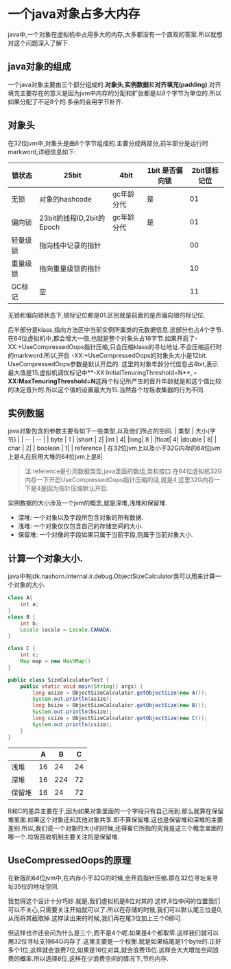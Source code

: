 # 一个java对象占多大内存

java中,一个对象在虚拟机中占用多大的内存,大多都没有一个直观的答案.所以就想对这个问题深入了解下.

## java对象的组成
一个java对象主要由三个部分组成的.**对象头**,**实例数据**和**对齐填充(padding)**.对齐填充主要存在的意义是因为jvm中内存的分配和扩张都是以8个字节为单位的.所以如果分配了不足8个的.多余的会用字节补齐.

## 对象头
在32位jvm中,对象头是由8个字节组成的.主要分成两部分,前半部分是运行时markword,详细信息如下:

| 锁状态 | 25bit | 4bit | 1bit 是否偏向锁| 2bit锁标记位 |
| ----- | ------ | ------ | --- | -- |
|无锁 | 对象的hashcode | gc年龄分代 | 是 | 01 |
|偏向锁 | 23bit的线程ID,2bit的Epoch | gc年龄分代 | 是 | 01|
|轻量级锁 |指向栈中记录的指针 | | | 00 |
|重量级锁 | 指向重量级锁的指针 | | | 10 |
|GC标记 | 空| | | 11 |
无锁和偏向锁状态下,锁标记位都是01.区别就是前面的是否偏向锁的标记位.

后半部分是klass,指向方法区中当前实例所属类的元数据信息.这部分也占4个字节.
在64位虚拟机中,都会增大一倍,也就是整个对象头占16字节.如果开启了-XX:+UseCompressedOops指针压缩,只会压缩klass的寻址地址.不会压缩运行时的markword.所以,开启 -XX:+UseCompressedOops的对象头大小是12bit. UseCompressedOops参数是默认开启的.
这里的对象年龄分代信息占4bit,表示最大值是15,虚拟机调优标记中**-XX:InitialTenuringThreshold=N**, **-XX:MaxTenuringThreshold=N**这两个标记所产生的晋升年龄就是和这个值比较的决定晋升的.所以这个值的设置最大为15.当然各个垃圾收集器的行为不同.

## 实例数据
java对象包含的参数主要有如下一些类型,以及他们所占的空间.
| 类型 | 大小(字节) |
| -- | -- |
| byte | 1 |
|short | 2| 
|int | 4| 
|long| 8 |
|float| 4|
|double | 8| 
| char | 2|
| boolean | 1|
| reference | 在32位jvm上以及小于32G内存的64位jvm上是4,在启用大堆的64位jvm上是8|
> 注:reference是引用数据类型,java里面的数组,类和接口.在64位虚拟机32G内存一下开启UseCompressedOops指针压缩的话,就是4.这里32G内存一下是4是因为指针压缩默认开启.

实例数据的大小涉及一个jvm的概念,就是深堆,浅堆和保留堆.
- 深堆: 一个对象以及字段所包含对象的所有数据.
- 浅堆: 一个对象仅仅包含自己的存储空间的大小.
- 保留堆: 一个对像的字段如果只属于当前字段,则属于当前对象大小.

## 计算一个对象大小.
java中有jdk.nashorn.internal.ir.debug.ObjectSizeCalculator类可以用来计算一个对象的大小.
```java
class A{
    int a;
}
class B {
    int b;
    Locale locale = Locale.CANADA;
}

class C {
    int c;
    Map map = new HashMap()
}

public class SizeCalculatorTest {
    public static void main(String[] args) {
        long asize = ObjectSizeCalculator.getObjectSize(new A());
        System.out.println(asize);
        long bsize = ObjectSizeCalculator.getObjectSize(new B());
        System.out.println(bsize);
        long csize = ObjectSizeCalculator.getObjectSize(new C());
        System.out.println(csize);
    }
}

```

| | A | B |C |
|--|--|--|--|
|浅堆|16 |24|24|
|深堆|16 |224|72|
|保留堆|16 | 24 | 72|

B和C的差异主要在于,因为如果对象里面的一个字段只有自己用到.那么就算在保留堆里面.如果这个对象还和其他对象共享.即不算保留堆.这也是保留堆和深堆的主要差别.所以,我们说一个对象的大小的时候,还得看它所指的究竟是这三个概念里面的哪一个.垃圾回收机制主要关注的是保留堆.

## UseCompressedOops的原理
在新版的64位jvm中,在内存小于32G的时候,会开启指针压缩.即在32位寻址来寻址35位的地址空间.

我觉得这个设计十分巧妙.就是,我们虚拟机是8位对其的.这样,8位中间的位置我们可以不关心,只需要关注开始就可以了.所以在存储的时候,我们可以默认尾三位是0,从而将其截取掉.这样读出来的时候,我们再在尾3位加上三个0即可.

但这样也许还会问为什么是三个,而不是4个呢.如果是4个都取零.这样我们就可以用32位寻址支持64G内存了.这里主要是一个权衡.就是如果结尾是1个byte的.正好多个1位,这样就会浪费7位,如果是16位对其,就会浪费15位.这样会大大增加空间浪费的概率.所以选择8位,这样在少浪费空间的情况下,节约内存.